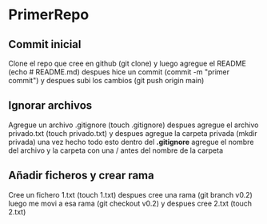 # PrimerRepo
## Commit inicial
Clone el repo que cree en github (git clone) y luego agregue el README (echo # README.md) despues hice un commit (commit -m "primer commit") y despues subi los cambios (git push origin main)

## Ignorar archivos
Agregue un archivo .gitignore (touch .gitignore) despues agregue el archivo privado.txt (touch privado.txt) y despues agregue la carpeta privada (mkdir privada) una vez hecho todo esto dentro del **.gitignore** agregue el nombre del archivo y la carpeta con una / antes del nombre de la carpeta

## Añadir ficheros y crear rama
Cree un fichero 1.txt (touch 1.txt) despues cree una rama (git branch v0.2) luego me movi a esa rama (git checkout v0.2) y despues cree 2.txt (touch 2.txt)